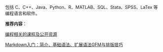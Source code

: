 包括 C、C++、Java、Python、R、MATLAB、SQL、Stata、SPSS、LaTex 等编程语言和软件。

**推荐内容**：

[编程相关的课程及公开资源](https://zhuanlan.zhihu.com/p/296928345)

[Markdown入门：简介、基础语法、扩展语法GFM与排版技巧](https://zhuanlan.zhihu.com/p/261016461)
